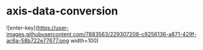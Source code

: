 # axis-data-conversion
![enter-key](https://user-images.githubusercontent.com/7883563/229307208-c9256136-a871-429f-ac6a-58b722e77677.png width=100)
